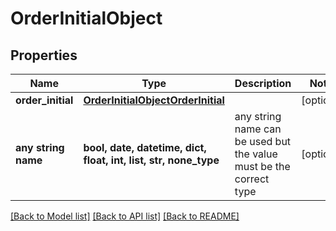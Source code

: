 # OrderInitialObject


## Properties
Name | Type | Description | Notes
------------ | ------------- | ------------- | -------------
**order_initial** | [**OrderInitialObjectOrderInitial**](OrderInitialObjectOrderInitial.md) |  | [optional] 
**any string name** | **bool, date, datetime, dict, float, int, list, str, none_type** | any string name can be used but the value must be the correct type | [optional]

[[Back to Model list]](../README.md#documentation-for-models) [[Back to API list]](../README.md#documentation-for-api-endpoints) [[Back to README]](../README.md)


